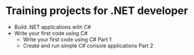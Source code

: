 # Training projects for .NET developer
- Build .NET applications with C#
- Write your first code using C#
    - Write your first code using C# Part 1
    - Create and run simple C# console applications Part 2
